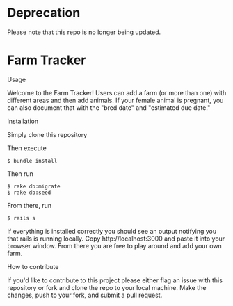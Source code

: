# Deprecation

Please note that this repo is no longer being updated.

# Farm Tracker

Usage

Welcome to the Farm Tracker! Users can add a farm (or more than one) with different areas and then add animals. If your female animal is pregnant, you can also document that with the "bred date" and "estimated due date." 

Installation

Simply clone this repository

Then execute

	$ bundle install

Then run 

	$ rake db:migrate
	$ rake db:seed

From there, run
	
	$ rails s

If everything is installed correctly you should see an output notifying you that rails is running locally. Copy http://localhost:3000 and paste it into your browser window. From there you are free to play around and add your own farm.

How to contribute

If you'd like to contribute to this project please either flag an issue with this repository or fork and clone the repo to your local machine. Make the changes, push to your fork, and submit a pull request.



